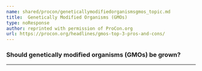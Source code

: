```yaml
---
name: shared/procon/geneticallymodifiedorganismsgmos_topic.md
title:  Genetically Modified Organisms (GMOs) 
type: noResponse
author: reprinted with permission of ProCon.org
url: https://procon.org/headlines/gmos-top-3-pros-and-cons/ 
---
```


###  Should genetically modified organisms (GMOs) be grown?

---

